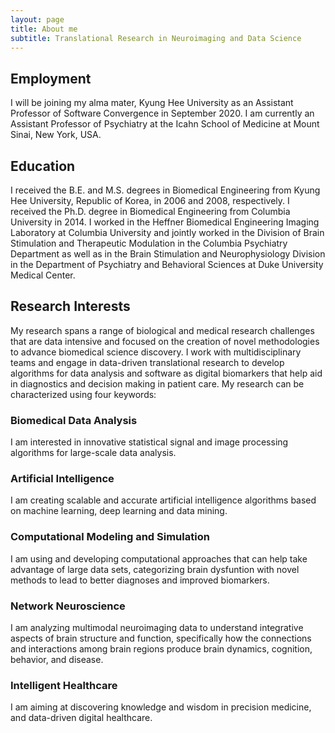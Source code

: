 ```yaml
---
layout: page
title: About me
subtitle: Translational Research in Neuroimaging and Data Science
---
```


## Employment

I will be joining my alma mater, Kyung Hee University as an Assistant Professor of Software Convergence in September 2020. I am currently an Assistant Professor of Psychiatry at the Icahn School of Medicine at Mount Sinai, New York, USA.

## Education

I received the B.E. and M.S. degrees in Biomedical Engineering from Kyung Hee University, Republic of Korea, in 2006 and 2008, respectively. I received the Ph.D. degree in Biomedical Engineering from Columbia University in 2014. I worked in the Heffner Biomedical Engineering Imaging Laboratory at Columbia University and jointly worked in the Division of Brain Stimulation and Therapeutic Modulation in the Columbia Psychiatry Department as well as in the Brain Stimulation and Neurophysiology Division in the Department of Psychiatry and Behavioral Sciences at Duke University Medical Center. 

## Research Interests

My research spans a range of biological and medical research challenges that are data intensive and focused on the creation of novel methodologies to advance biomedical science discovery. I work with multidisciplinary teams and engage in data-driven translational research to develop algorithms for data analysis and software as digital biomarkers that help aid in diagnostics and decision making in patient care. 
My research can be characterized using four keywords: 
### Biomedical Data Analysis 
I am interested in innovative statistical signal and image processing algorithms for large-scale data analysis. 
### Artificial Intelligence
I am creating scalable and accurate artificial intelligence algorithms based on machine learning, deep learning and data mining. 
### Computational Modeling and Simulation
I am using and developing computational approaches that can help take advantage of large data sets, categorizing brain dysfuntion with novel methods to lead to better diagnoses and improved biomarkers.
### Network Neuroscience
I am analyzing multimodal neuroimaging data to understand integrative aspects of brain structure and function, specifically how the connections and interactions among brain regions produce brain dynamics, cognition, behavior, and disease.
### Intelligent Healthcare
I am aiming at discovering knowledge and wisdom in precision medicine, and data-driven digital healthcare.



